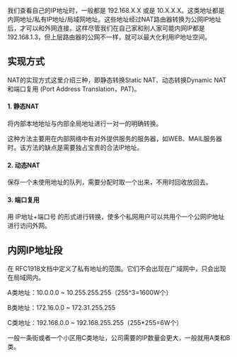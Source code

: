 我们查看自己的IP地址时，一般都是 192.168.X.X 或是 10.X.X.X。这类地址都是内网地址/私有IP地址/局域网地址。这些地址经过NAT路由器转换为公网IP地址后，才可以和外网连接。这样尽管我们在自己家和别人家可能内网IP都是192.168.1.3，但上层路由器的公网不一样，就可以最大化利用IP地址空间。



## 实现方式

NAT的实现方式这里介绍三种，即静态转换Static NAT、动态转换Dynamic NAT和端口复用 (Port Address Translation，PAT)。

#### 1. 静态NAT

将内部本地地址与内部全局地址进行一对一的明确转换。

这种方法主要用在内部网络中有对外提供服务的服务器，如WEB、MAIL服务器时。该方法的缺点是需要独占宝贵的合法IP地址。

#### 2. 动态NAT

保存一个未使用地址的队列，需要分配时取一个出来，不用时回收放回去。

#### 3. 端口复用

用 IP地址+端口号 的形式进行转换，使多个私网用户可以共用个一个公网IP地址进行访问外网。



## 内网IP地址段

在 RFC1918文档中定义了私有地址的范围。它们不会出现在广域网中，只会出现在局域网内。

A类地址：10.0.0.0 ~ 10.255.255.255（255^3=1600W个）

B类地址：172.16.0.0 ~ 172.31.255.255

C类地址：192.168.0.0 ~ 192.168.255.255（255*255=6W个）

一般一条街或者一个小区用C类地址，公司需要的IP数量会更大，一般就用A类和B类。
